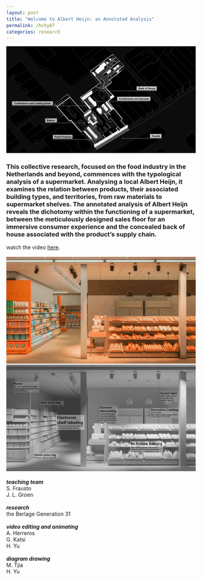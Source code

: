```yaml
---
layout: post
title: "Welcome to Albert Heijn: an Annotated Analysis"
permalink: /hchy07
categories: research
---
```

![hchy07.00](assets/images/hchy07_welcome/hchy07.00.png)
### This collective research, focused on the food industry in the Netherlands and beyond, commences with the typological analysis of a supermarket. Analysing a local Albert Heijn, it examines the relation between products, their associated building types, and territories, from raw materials to supermarket shelves. The annotated analysis of Albert Heijn reveals the dichotomy within the functioning of a supermarket, between the meticulously designed sales floor for an immersive consumer experience and the concealed back of house associated with the product’s supply chain.

watch the video [here](https://vimeo.com/696200379/ccae5011db).
<br>
<br>
![hchy07.02](assets/images/hchy07_welcome/hchy07.02.png)
![hchy07.03](assets/images/hchy07_welcome/hchy07.03.png)
<br>
<br>
__*teaching team*__
<br/>S. Frausto
<br/>J. L. Groen
<br>
<br>
__*research*__
<br/>the Berlage Generation 31
<br>
<br>
__*video editing and animating*__
<br/>A. Herreros
<br/>G. Katsi
<br/>H. Yu
<br>
<br>
__*diagram drawing*__
<br/>M. Tjia
<br/>H. Yu
